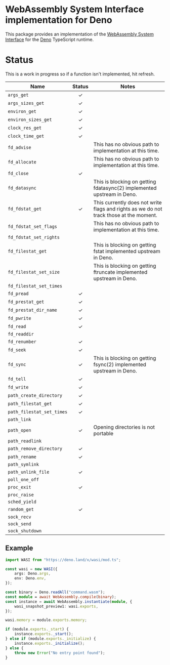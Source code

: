 # WebAssembly System Interface implementation for Deno

This package provides an implementation of the [WebAssembly System
Interface](https://github.com/webassembly/wasi) for the
[Deno](https://github.com/denoland/deno) TypeScript runtime.

# Status

This is a work in progress so if a function isn't implemented, hit refresh.

| Name                      | Status  | Notes                                                                                  |
|---------------------------|:-------:|----------------------------------------------------------------------------------------|
| `args_get`                | &check; |                                                                                        |
| `args_sizes_get`          | &check; |                                                                                        |
| `environ_get`             | &check; |                                                                                        |
| `environ_sizes_get`       | &check; |                                                                                        |
| `clock_res_get`           | &check; |                                                                                        |
| `clock_time_get`          | &check; |                                                                                        |
| `fd_advise`               |         | This has no obvious path to implementation at this time.                               |
| `fd_allocate`             |         | This has no obvious path to implementation at this time.                               |
| `fd_close`                | &check; |                                                                                        |
| `fd_datasync`             |         | This is blocking on getting fdatasync(2) implemented upstream in Deno.                 |
| `fd_fdstat_get`           | &check; | This currently does not write flags and rights as we do not track those at the moment. |
| `fd_fdstat_set_flags`     |         | This has no obvious path to implementation at this time.                               |
| `fd_fdstat_set_rights`    |         |                                                                                        |
| `fd_filestat_get`         |         | This is blocking on getting fstat implemented upstream in Deno.                        |
| `fd_filestat_set_size`    |         | This is blocking on getting ftruncate implemented upstream in Deno.                    |
| `fd_filestat_set_times`   |         |                                                                                        |
| `fd_pread`                | &check; |                                                                                        |
| `fd_prestat_get`          | &check; |                                                                                        |
| `fd_prestat_dir_name`     | &check; |                                                                                        |
| `fd_pwrite`               | &check; |                                                                                        |
| `fd_read`                 | &check; |                                                                                        |
| `fd_readdir`              |         |                                                                                        |
| `fd_renumber`             | &check; |                                                                                        |
| `fd_seek`                 | &check; |                                                                                        |
| `fd_sync`                 | &check; | This is blocking on getting fsync(2) implemented upstream in Deno.                     |
| `fd_tell`                 | &check; |                                                                                        |
| `fd_write`                | &check; |                                                                                        |
| `path_create_directory`   | &check; |                                                                                        |
| `path_filestat_get`       | &check; |                                                                                        |
| `path_filestat_set_times` | &check; |                                                                                        |
| `path_link`               |         |                                                                                        |
| `path_open`               | &check; | Opening directories is not portable                                                    |
| `path_readlink`           |         |                                                                                        |
| `path_remove_directory`   | &check; |                                                                                        |
| `path_rename`             | &check; |                                                                                        |
| `path_symlink`            |         |                                                                                        |
| `path_unlink_file`        | &check; |                                                                                        |
| `poll_one_off`            |         |                                                                                        |
| `proc_exit`               | &check; |                                                                                        |
| `proc_raise`              |         |                                                                                        |
| `sched_yield`             |         |                                                                                        |
| `random_get`              | &check; |                                                                                        |
| `sock_recv`               |         |                                                                                        |
| `sock_send`               |         |                                                                                        |
| `sock_shutdown`           |         |                                                                                        |

## Example

```typescript
import WASI from "https://deno.land/x/wasi/mod.ts";

const wasi = new WASI({
	args: Deno.args,
	env: Deno.env,
});

const binary = Deno.readAll("command.wasm");
const module = await WebAssembly.compile(binary);
const instance = await WebAssembly.instantiate(module, {
	wasi_snapshot_preview1: wasi.exports,
});

wasi.memory = module.exports.memory;

if (module.exports._start) {
	instance.exports._start();
} else if (module.exports._initialize) {
	instance.exports._initialize();
} else {
	throw new Error("No entry point found");
}
```
